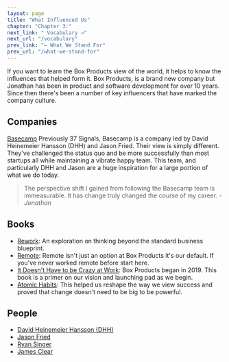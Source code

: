 ```yaml
---
layout: page
title: "What Influenced Us"
chapter: "Chapter 3:"
next_link: " Vocabulary →"
next_url: "/vocabulary"
prev_link: "← What We Stand For"
prev_url: "/what-we-stand-for"
---
```


If you want to learn the Box Products view of the world, it helps to know the influences that helped form it. Box Products, is a brand new company but Jonathan has been in product and software development for over 10 years. Since then there's been a number of key influencers that have marked the company culture.

## Companies

[Basecamp](https://basecamp.com) Previously 37 Signals, Basecamp is a company led by David Heinemeier Hansson (DHH) and Jason Fried. Their view is simply different. They've challenged the status quo and be more successfully than most startups all while maintaining a vibrate happy team. This team, and particularly DHH and Jason are a huge inspiration for a large portion of what we do today.

> The perspective shift I gained from following the Basecamp team is immeasurable. It has change truly changed the course of my career. <cite class="block text-xs text-right">- Jonathan</cite>

## Books

- [Rework](https://www.amazon.com/Rework-Jason-Fried/dp/0307463745): An exploration on thinking beyond the standard business blueprint.
- [Remote](https://www.amazon.com/gp/product/0804137501/): Remote isn't just an option at Box Products it's our default. If you've never worked remote before start here.
- [It Doesn't Have to be Crazy at Work](https://www.amazon.com/gp/product/0062874780): Box Products began in 2019\. This book is a primer on our vision and launching pad as we begin.
- [Atomic Habits](https://www.amazon.com/Atomic-Habits-Proven-Build-Break/dp/0735211299): This helped us reshape the way we view success and proved that change doesn't need to be big to be powerful.

## People

- [David Heinemeier Hansson (DHH)](https://twitter.com/dhh)
- [Jason Fried](https://twitter.com/jasonfried)
- [Ryan Singer](https://twitter.com/rjs)
- [James Clear](https://twitter.com/jamesclear)

